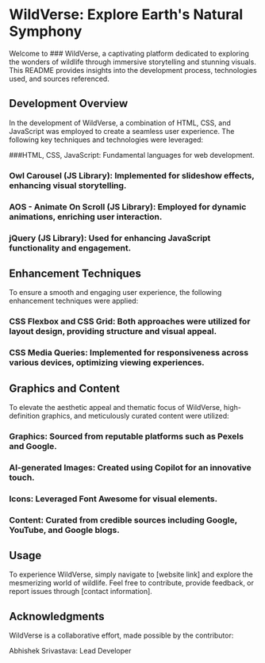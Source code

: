# WildVerse: Explore Earth's Natural Symphony
Welcome to ### WildVerse, a captivating platform dedicated to exploring the wonders of wildlife through immersive storytelling and stunning visuals. This README provides insights into the development process, technologies used, and sources referenced.

## Development Overview
In the development of WildVerse, a combination of HTML, CSS, and JavaScript was employed to create a seamless user experience. The following key techniques and technologies were leveraged:

###HTML, CSS, JavaScript: Fundamental languages for web development.
### Owl Carousel (JS Library): Implemented for slideshow effects, enhancing visual storytelling.
### AOS - Animate On Scroll (JS Library): Employed for dynamic animations, enriching user interaction.
### jQuery (JS Library): Used for enhancing JavaScript functionality and engagement.

## Enhancement Techniques
To ensure a smooth and engaging user experience, the following enhancement techniques were applied:

### CSS Flexbox and CSS Grid: Both approaches were utilized for layout design, providing structure and visual appeal.
### CSS Media Queries: Implemented for responsiveness across various devices, optimizing viewing experiences.

## Graphics and Content
To elevate the aesthetic appeal and thematic focus of WildVerse, high-definition graphics, and meticulously curated content were utilized:

### Graphics: Sourced from reputable platforms such as Pexels and Google.
### AI-generated Images: Created using Copilot for an innovative touch.
### Icons: Leveraged Font Awesome for visual elements.
### Content: Curated from credible sources including Google, YouTube, and Google blogs.

## Usage
To experience WildVerse, simply navigate to [website link] and explore the mesmerizing world of wildlife. Feel free to contribute, provide feedback, or report issues through [contact information].

## Acknowledgments
WildVerse is a collaborative effort, made possible by the contributor:

Abhishek Srivastava: Lead Developer
